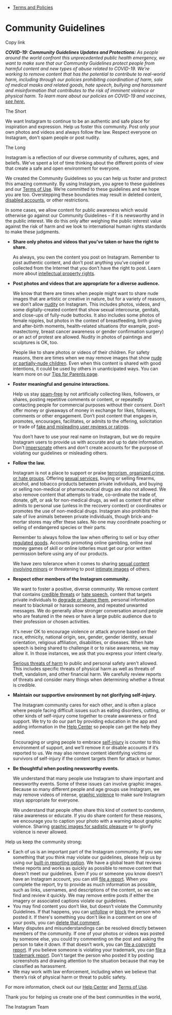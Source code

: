 *   [Terms and Policies](https://help.instagram.com/1417489251945243/?helpref=breadcrumb)

Community Guidelines
====================

Copy link

_**COVID-19: Community Guidelines Updates and Protections:** As people around the world confront this unprecedented public health emergency, we want to make sure that our Community Guidelines protect people from harmful content and new types of abuse related to COVID-19. We’re working to remove content that has the potential to contribute to real-world harm, including through our policies prohibiting coordination of harm, sale of medical masks and related goods, hate speech, bullying and harassment and misinformation that contributes to the risk of imminent violence or physical harm. To learn more about our policies on COVID-19 and vaccines, [see here.](https://help.instagram.com/697825587576762?helpref=faq_content)_

The Short

We want Instagram to continue to be an authentic and safe place for inspiration and expression. Help us foster this community. Post only your own photos and videos and always follow the law. Respect everyone on Instagram, don’t spam people or post nudity.

The Long

Instagram is a reflection of our diverse community of cultures, ages, and beliefs. We’ve spent a lot of time thinking about the different points of view that create a safe and open environment for everyone.

We created the Community Guidelines so you can help us foster and protect this amazing community. By using Instagram, you agree to these guidelines and our [Terms of Use](https://www.instagram.com/legal/terms). We’re committed to these guidelines and we hope you are too. Overstepping these boundaries may result in deleted content, [disabled accounts](https://help.instagram.com/366993040048856?helpref=faq_content), or other restrictions.

In some cases, we allow content for public awareness which would otherwise go against our Community Guidelines – if it is newsworthy and in the public interest. We do this only after weighing the public interest value against the risk of harm and we look to international human rights standards to make these judgments.

*   **Share only photos and videos that you’ve taken or have the right to share.**
    
    As always, you own the content you post on Instagram. Remember to post authentic content, and don’t post anything you’ve copied or collected from the Internet that you don’t have the right to post. Learn more about [intellectual property rights](https://help.instagram.com/126382350847838?helpref=faq_content).
    
*   **Post photos and videos that are appropriate for a diverse audience.**
    
    We know that there are times when people might want to share nude images that are artistic or creative in nature, but for a variety of reasons, we don’t allow [nudity](https://l.instagram.com/?u=https%3A%2F%2Fwww.facebook.com%2Fcommunitystandards%2Fadult_nudity_sexual_activity&e=AT2uNa-UvGrDi8c_ZOjQFk4ZP2e7lt0j5l2wZKLCjTgt9M0o7SXltQBiNAXpo4JCnY7esk7pXwNznDBqBsTQrDqjdxvm_ymFRRJsQBVvPCKW_aWA-fa56LmDHYUj4UMfmGzBH4ORboCqeH1prb9ieqR4kdmjXV2tm1K2dA) on Instagram. This includes photos, videos, and some digitally-created content that show sexual intercourse, genitals, and close-ups of fully-nude buttocks. It also includes some photos of female nipples, but photos in the context of breastfeeding, birth giving and after-birth moments, health-related situations (for example, post-mastectomy, breast cancer awareness or gender confirmation surgery) or an act of protest are allowed. Nudity in photos of paintings and sculptures is OK, too.
    
    People like to share photos or videos of their children. For safety reasons, there are times when we may remove images that show [nude or partially-nude children](https://l.instagram.com/?u=https%3A%2F%2Fwww.facebook.com%2Fcommunitystandards%2Fchild_nudity_sexual_exploitation&e=AT2uNa-UvGrDi8c_ZOjQFk4ZP2e7lt0j5l2wZKLCjTgt9M0o7SXltQBiNAXpo4JCnY7esk7pXwNznDBqBsTQrDqjdxvm_ymFRRJsQBVvPCKW_aWA-fa56LmDHYUj4UMfmGzBH4ORboCqeH1prb9ieqR4kdmjXV2tm1K2dA). Even when this content is shared with good intentions, it could be used by others in unanticipated ways. You can learn more on our [Tips for Parents page](https://help.instagram.com/154475974694511/?helpref=faq_content).
    
*   **Foster meaningful and genuine interactions.**
    
    Help us stay [spam-free](https://l.instagram.com/?u=https%3A%2F%2Fwww.facebook.com%2Fcommunitystandards%2Fspam&e=AT2uNa-UvGrDi8c_ZOjQFk4ZP2e7lt0j5l2wZKLCjTgt9M0o7SXltQBiNAXpo4JCnY7esk7pXwNznDBqBsTQrDqjdxvm_ymFRRJsQBVvPCKW_aWA-fa56LmDHYUj4UMfmGzBH4ORboCqeH1prb9ieqR4kdmjXV2tm1K2dA) by not artificially collecting likes, followers, or shares, posting repetitive comments or content, or repeatedly contacting people for commercial purposes without their consent. Don’t offer money or giveaways of money in exchange for likes, followers, comments or other engagement. Don’t post content that engages in, promotes, encourages, facilitates, or admits to the offering, solicitation or trade of [fake and misleading user reviews or ratings](https://l.instagram.com/?u=https%3A%2F%2Fwww.facebook.com%2Fcommunitystandards%2Ffraud_deception&e=AT2uNa-UvGrDi8c_ZOjQFk4ZP2e7lt0j5l2wZKLCjTgt9M0o7SXltQBiNAXpo4JCnY7esk7pXwNznDBqBsTQrDqjdxvm_ymFRRJsQBVvPCKW_aWA-fa56LmDHYUj4UMfmGzBH4ORboCqeH1prb9ieqR4kdmjXV2tm1K2dA).
    
    You don’t have to use your real name on Instagram, but we do require Instagram users to provide us with accurate and up to date information. Don't [impersonate](https://l.instagram.com/?u=https%3A%2F%2Fwww.facebook.com%2Fcommunitystandards%2Fmisrepresentation&e=AT2uNa-UvGrDi8c_ZOjQFk4ZP2e7lt0j5l2wZKLCjTgt9M0o7SXltQBiNAXpo4JCnY7esk7pXwNznDBqBsTQrDqjdxvm_ymFRRJsQBVvPCKW_aWA-fa56LmDHYUj4UMfmGzBH4ORboCqeH1prb9ieqR4kdmjXV2tm1K2dA) others and don't create accounts for the purpose of violating our guidelines or misleading others.
    
*   **Follow the law.**
    
    Instagram is not a place to support or praise [terrorism, organized crime, or hate groups](https://l.instagram.com/?u=https%3A%2F%2Fwww.facebook.com%2Fcommunitystandards%2Fdangerous_individuals_organizations&e=AT2uNa-UvGrDi8c_ZOjQFk4ZP2e7lt0j5l2wZKLCjTgt9M0o7SXltQBiNAXpo4JCnY7esk7pXwNznDBqBsTQrDqjdxvm_ymFRRJsQBVvPCKW_aWA-fa56LmDHYUj4UMfmGzBH4ORboCqeH1prb9ieqR4kdmjXV2tm1K2dA). Offering [sexual services](https://l.instagram.com/?u=https%3A%2F%2Fwww.facebook.com%2Fcommunitystandards%2Fsexual_solicitation&e=AT2uNa-UvGrDi8c_ZOjQFk4ZP2e7lt0j5l2wZKLCjTgt9M0o7SXltQBiNAXpo4JCnY7esk7pXwNznDBqBsTQrDqjdxvm_ymFRRJsQBVvPCKW_aWA-fa56LmDHYUj4UMfmGzBH4ORboCqeH1prb9ieqR4kdmjXV2tm1K2dA), buying or selling firearms, alcohol, and tobacco products between private individuals, and buying or selling non-medical or pharmaceutical drugs are also not allowed. We also remove content that attempts to trade, co-ordinate the trade of, donate, gift, or ask for non-medical drugs, as well as content that either admits to personal use (unless in the recovery context) or coordinates or promotes the use of non-medical drugs. Instagram also prohibits the sale of live animals between private individuals, though brick-and-mortar stores may offer these sales. No one may coordinate poaching or selling of endangered species or their parts.
    
    Remember to always follow the law when offering to sell or buy other [regulated goods](https://l.instagram.com/?u=https%3A%2F%2Fwww.facebook.com%2Fcommunitystandards%2Fregulated_goods&e=AT2uNa-UvGrDi8c_ZOjQFk4ZP2e7lt0j5l2wZKLCjTgt9M0o7SXltQBiNAXpo4JCnY7esk7pXwNznDBqBsTQrDqjdxvm_ymFRRJsQBVvPCKW_aWA-fa56LmDHYUj4UMfmGzBH4ORboCqeH1prb9ieqR4kdmjXV2tm1K2dA). Accounts promoting online gambling, online real money games of skill or online lotteries must get our prior written permission before using any of our products.
    
    We have zero tolerance when it comes to sharing [sexual content involving minors](https://l.instagram.com/?u=https%3A%2F%2Fwww.facebook.com%2Fcommunitystandards%2Fchild_nudity_sexual_exploitation&e=AT2uNa-UvGrDi8c_ZOjQFk4ZP2e7lt0j5l2wZKLCjTgt9M0o7SXltQBiNAXpo4JCnY7esk7pXwNznDBqBsTQrDqjdxvm_ymFRRJsQBVvPCKW_aWA-fa56LmDHYUj4UMfmGzBH4ORboCqeH1prb9ieqR4kdmjXV2tm1K2dA) or threatening to post [intimate images](https://l.instagram.com/?u=https%3A%2F%2Fwww.facebook.com%2Fcommunitystandards%2Fsexual_exploitation_adults&e=AT2uNa-UvGrDi8c_ZOjQFk4ZP2e7lt0j5l2wZKLCjTgt9M0o7SXltQBiNAXpo4JCnY7esk7pXwNznDBqBsTQrDqjdxvm_ymFRRJsQBVvPCKW_aWA-fa56LmDHYUj4UMfmGzBH4ORboCqeH1prb9ieqR4kdmjXV2tm1K2dA) of others.
    
*   **Respect other members of the Instagram community.**
    
    We want to foster a positive, diverse community. We remove content that contains [credible threats](https://l.instagram.com/?u=https%3A%2F%2Fwww.facebook.com%2Fcommunitystandards%2Fcredible_violence&e=AT2uNa-UvGrDi8c_ZOjQFk4ZP2e7lt0j5l2wZKLCjTgt9M0o7SXltQBiNAXpo4JCnY7esk7pXwNznDBqBsTQrDqjdxvm_ymFRRJsQBVvPCKW_aWA-fa56LmDHYUj4UMfmGzBH4ORboCqeH1prb9ieqR4kdmjXV2tm1K2dA) or [hate speech](https://l.instagram.com/?u=https%3A%2F%2Fwww.facebook.com%2Fcommunitystandards%2Fhate_speech&e=AT2uNa-UvGrDi8c_ZOjQFk4ZP2e7lt0j5l2wZKLCjTgt9M0o7SXltQBiNAXpo4JCnY7esk7pXwNznDBqBsTQrDqjdxvm_ymFRRJsQBVvPCKW_aWA-fa56LmDHYUj4UMfmGzBH4ORboCqeH1prb9ieqR4kdmjXV2tm1K2dA), content that targets private individuals to [degrade or shame them](https://l.instagram.com/?u=https%3A%2F%2Fwww.facebook.com%2Fcommunitystandards%2Fbullying&e=AT2uNa-UvGrDi8c_ZOjQFk4ZP2e7lt0j5l2wZKLCjTgt9M0o7SXltQBiNAXpo4JCnY7esk7pXwNznDBqBsTQrDqjdxvm_ymFRRJsQBVvPCKW_aWA-fa56LmDHYUj4UMfmGzBH4ORboCqeH1prb9ieqR4kdmjXV2tm1K2dA), personal information meant to blackmail or harass someone, and repeated unwanted messages. We do generally allow stronger conversation around people who are featured in the news or have a large public audience due to their profession or chosen activities.
    
    It's never OK to encourage violence or attack anyone based on their race, ethnicity, national origin, sex, gender, gender identity, sexual orientation, religious affiliation, disabilities, or diseases. When hate speech is being shared to challenge it or to raise awareness, we may allow it. In those instances, we ask that you express your intent clearly.
    
    [Serious threats of harm](https://l.instagram.com/?u=https%3A%2F%2Fwww.facebook.com%2Fcommunitystandards%2Fcredible_violence&e=AT2uNa-UvGrDi8c_ZOjQFk4ZP2e7lt0j5l2wZKLCjTgt9M0o7SXltQBiNAXpo4JCnY7esk7pXwNznDBqBsTQrDqjdxvm_ymFRRJsQBVvPCKW_aWA-fa56LmDHYUj4UMfmGzBH4ORboCqeH1prb9ieqR4kdmjXV2tm1K2dA) to public and personal safety aren't allowed. This includes specific threats of physical harm as well as threats of theft, vandalism, and other financial harm. We carefully review reports of threats and consider many things when determining whether a threat is credible.
    
*   **Maintain our supportive environment by not glorifying self-injury.**
    
    The Instagram community cares for each other, and is often a place where people facing difficult issues such as eating disorders, cutting, or other kinds of self-injury come together to create awareness or find support. We try to do our part by providing education in the app and adding information in the [Help Center](https://help.instagram.com/) so people can get the help they need.
    
    Encouraging or urging people to embrace [self-injury](https://l.instagram.com/?u=https%3A%2F%2Fwww.facebook.com%2Fcommunitystandards%2Fsuicide_self_injury_violence&e=AT2uNa-UvGrDi8c_ZOjQFk4ZP2e7lt0j5l2wZKLCjTgt9M0o7SXltQBiNAXpo4JCnY7esk7pXwNznDBqBsTQrDqjdxvm_ymFRRJsQBVvPCKW_aWA-fa56LmDHYUj4UMfmGzBH4ORboCqeH1prb9ieqR4kdmjXV2tm1K2dA) is counter to this environment of support, and we’ll remove it or disable accounts if it’s reported to us. We may also remove content identifying victims or survivors of self-injury if the content targets them for attack or humor.
    
*   **Be thoughtful when posting newsworthy events.**
    
    We understand that many people use Instagram to share important and newsworthy events. Some of these issues can involve graphic images. Because so many different people and age groups use Instagram, we may remove videos of intense, [graphic violence](https://l.instagram.com/?u=https%3A%2F%2Fwww.facebook.com%2Fcommunitystandards%2Fgraphic_violence&e=AT2uNa-UvGrDi8c_ZOjQFk4ZP2e7lt0j5l2wZKLCjTgt9M0o7SXltQBiNAXpo4JCnY7esk7pXwNznDBqBsTQrDqjdxvm_ymFRRJsQBVvPCKW_aWA-fa56LmDHYUj4UMfmGzBH4ORboCqeH1prb9ieqR4kdmjXV2tm1K2dA) to make sure Instagram stays appropriate for everyone.
    
    We understand that people often share this kind of content to condemn, raise awareness or educate. If you do share content for these reasons, we encourage you to caption your photo with a warning about graphic violence. Sharing [graphic images for sadistic pleasure](https://l.instagram.com/?u=https%3A%2F%2Fwww.facebook.com%2Fcommunitystandards%2Fcruel_insensitive&e=AT2uNa-UvGrDi8c_ZOjQFk4ZP2e7lt0j5l2wZKLCjTgt9M0o7SXltQBiNAXpo4JCnY7esk7pXwNznDBqBsTQrDqjdxvm_ymFRRJsQBVvPCKW_aWA-fa56LmDHYUj4UMfmGzBH4ORboCqeH1prb9ieqR4kdmjXV2tm1K2dA) or to glorify violence is never allowed.
    

Help us keep the community strong:

*   Each of us is an important part of the Instagram community. If you see something that you think may violate our guidelines, please help us by using our [built-in reporting option](https://help.instagram.com/165828726894770?helpref=faq_content). We have a global team that reviews these reports and works as quickly as possible to remove content that doesn’t meet our guidelines. Even if you or someone you know doesn’t have an Instagram account, you can still [file a report](https://help.instagram.com/contact/383679321740945). When you complete the report, try to provide as much information as possible, such as links, usernames, and descriptions of the content, so we can find and review it quickly. We may remove entire posts if either the imagery or associated captions violate our guidelines.
*   You may find content you don’t like, but doesn’t violate the Community Guidelines. If that happens, you can [unfollow](https://help.instagram.com/286340048138725?helpref=faq_content) or [block](https://help.instagram.com/426700567389543/?helpref=faq_content) the person who posted it. If there's something you don't like in a comment on one of your posts, you can [delete that comment](https://help.instagram.com/289098941190483?helpref=faq_content).
*   Many disputes and misunderstandings can be resolved directly between members of the community. If one of your photos or videos was posted by someone else, you could try commenting on the post and asking the person to take it down. If that doesn’t work, you can [file a copyright report](https://help.instagram.com/126382350847838?helpref=faq_content). If you believe someone is violating your trademark, you can [file a trademark report](https://help.instagram.com/222826637847963?helpref=faq_content). Don't target the person who posted it by posting screenshots and drawing attention to the situation because that may be classified as harassment.
*   We may work with law enforcement, including when we believe that there’s risk of physical harm or threat to public safety.

For more information, check out our [Help Center](https://help.instagram.com/) and [Terms of Use](https://l.instagram.com/?u=http%3A%2F%2Finstagram.com%2Flegal%2Fterms%2F%23&e=AT2uNa-UvGrDi8c_ZOjQFk4ZP2e7lt0j5l2wZKLCjTgt9M0o7SXltQBiNAXpo4JCnY7esk7pXwNznDBqBsTQrDqjdxvm_ymFRRJsQBVvPCKW_aWA-fa56LmDHYUj4UMfmGzBH4ORboCqeH1prb9ieqR4kdmjXV2tm1K2dA).

Thank you for helping us create one of the best communities in the world,

The Instagram Team